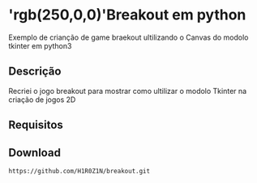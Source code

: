 # 'rgb(250,0,0)'Breakout em python
Exemplo de crianção de game braekout ultilizando o Canvas do modolo tkinter em python3
## Descrição
Recriei o jogo breakout para mostrar como ultilizar o modolo Tkinter na criação de jogos 2D
## Requisitos
## Download
```
https://github.com/H1R0Z1N/breakout.git
```


